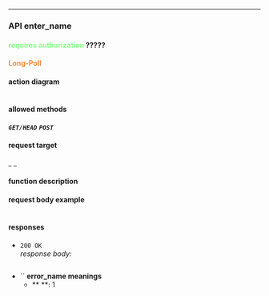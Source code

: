 
---
### API enter_name
#### <span style="color:#87ff8b"><b>requires authorization</b></span> ?????
#### <span style="color:#f58a42"><b>Long-Poll</b></span> 
#### **action diagram**
```mermaid

```
#### **allowed methods**
***`GET/HEAD`*** ***`POST`***
#### **request target**  
_ _

#### **function description**


#### **request body example**

```js

```

#### **responses**

* `200 OK`  
*response body:*
    ```js
    ```
* ``
**error_name meanings**
    - ** **: 1